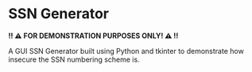 # SSN Generator

**:bangbang: :warning: FOR DEMONSTRATION PURPOSES ONLY! :warning: :bangbang:**

A GUI SSN Generator built using Python and tkinter to demonstrate how insecure the SSN numbering scheme is.
